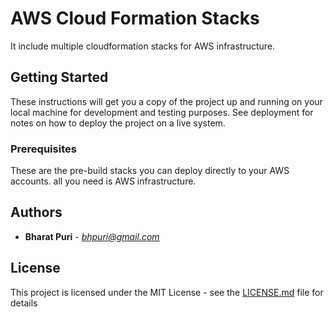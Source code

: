 # AWS Cloud Formation Stacks

It include multiple cloudformation stacks for AWS infrastructure.

## Getting Started

These instructions will get you a copy of the project up and running on your local machine for development and testing purposes. See deployment for notes on how to deploy the project on a live system.

### Prerequisites

These are the pre-build stacks you can deploy directly to your AWS accounts. all you need is AWS infrastructure.

## Authors
* **Bharat Puri**  -  *bhpuri@gmail.com*  

## License

This project is licensed under the MIT License - see the [LICENSE.md](LICENSE.md) file for details
